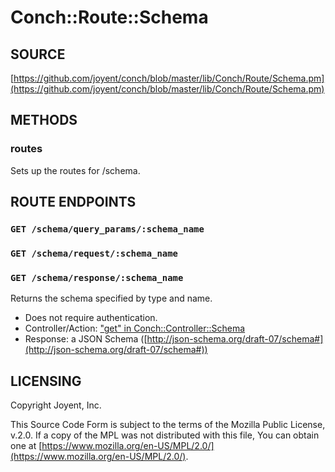 # Conch::Route::Schema

## SOURCE

[https://github.com/joyent/conch/blob/master/lib/Conch/Route/Schema.pm](https://github.com/joyent/conch/blob/master/lib/Conch/Route/Schema.pm)

## METHODS

### routes

Sets up the routes for /schema.

## ROUTE ENDPOINTS

### `GET /schema/query_params/:schema_name`

### `GET /schema/request/:schema_name`

### `GET /schema/response/:schema_name`

Returns the schema specified by type and name.

- Does not require authentication.
- Controller/Action: ["get" in Conch::Controller::Schema](../modules/Conch%3A%3AController%3A%3ASchema#get)
- Response: a JSON Schema ([http://json-schema.org/draft-07/schema#](http://json-schema.org/draft-07/schema#))

## LICENSING

Copyright Joyent, Inc.

This Source Code Form is subject to the terms of the Mozilla Public License,
v.2.0. If a copy of the MPL was not distributed with this file, You can obtain
one at [https://www.mozilla.org/en-US/MPL/2.0/](https://www.mozilla.org/en-US/MPL/2.0/).
